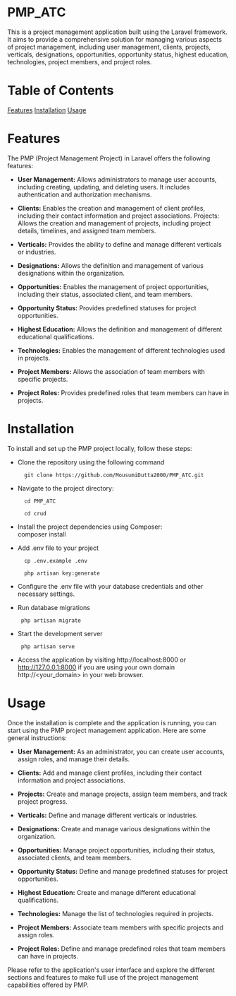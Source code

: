 # PMP_ATC

This is a project management application built using the Laravel framework. It aims to provide a comprehensive solution for managing various aspects of project management, including user management, clients, projects, verticals, designations, opportunities, opportunity status, highest education, technologies, project members, and project roles.

# Table of Contents

[Features](#features)
[Installation](#installation)
[Usage](#usage)

# Features

The PMP (Project Management Project) in Laravel offers the following features:

* <b>User Management:</b> Allows administrators to manage user accounts, including creating, updating, and deleting users. It includes authentication and authorization mechanisms.
  
* <b>Clients:</b> Enables the creation and management of client profiles, including their contact information and project associations.
Projects: Allows the creation and management of projects, including project details, timelines, and assigned team members.

* <b>Verticals:</b> Provides the ability to define and manage different verticals or industries.
  
* <b>Designations:</b> Allows the definition and management of various designations within the organization.
  
* <b>Opportunities:</b> Enables the management of project opportunities, including their status, associated client, and team members.
  
* <b>Opportunity Status:</b> Provides predefined statuses for project opportunities.
  
* <b>Highest Education:</b> Allows the definition and management of different educational qualifications.
  
* <b>Technologies:</b> Enables the management of different technologies used in projects.
  
* <b>Project Members:</b> Allows the association of team members with specific projects.
  
* <b>Project Roles:</b> Provides predefined roles that team members can have in projects.

# Installation

To install and set up the PMP project locally, follow these steps:

* Clone the repository using the following command
  ```
    git clone https://github.com/MousumiDutta2000/PMP_ATC.git
  ```
  
* Navigate to the project directory:<br>
  ```
    cd PMP_ATC
  ```
  ```
    cd crud
  ```
  
* Install the project dependencies using Composer:<br>
   composer install

* Add .env file to your project
  ```
    cp .env.example .env
  ```
  ```
    php artisan key:generate
  ```
  
* Configure the .env file with your database credentials and other necessary settings.
  
* Run database migrations
  ```
   php artisan migrate
  ```
  
* Start the development server
  ```
   php artisan serve
  ```
  
* Access the application by visiting http://localhost:8000 or http://127.0.0.1:8000 if you are using your own domain http://<your_domain> in your web browser.

# Usage
  Once the installation is complete and the application is running, you can start using the PMP project management application. Here are 
  some general instructions:

* <b>User Management:</b> As an administrator, you can create user accounts, assign roles, and manage their details.
  
* <b>Clients:</b> Add and manage client profiles, including their contact information and project associations.
  
* <b>Projects:</b> Create and manage projects, assign team members, and track project progress.
  
* <b>Verticals:</b> Define and manage different verticals or industries.
  
* <b>Designations:</b> Create and manage various designations within the organization.
  
* <b>Opportunities:</b> Manage project opportunities, including their status, associated clients, and team members.
  
* <b>Opportunity Status:</b> Define and manage predefined statuses for project opportunities.
  
* <b>Highest Education:</b> Create and manage different educational qualifications.
  
* <b>Technologies:</b> Manage the list of technologies required in projects.
  
* <b>Project Members:</b> Associate team members with specific projects and assign roles.
  
* <b>Project Roles:</b> Define and manage predefined roles that team members can have in projects.
  
Please refer to the application's user interface and explore the different sections and features to make full use of the project management capabilities offered by PMP.
 


  
